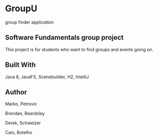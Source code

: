 # GroupU
group finder application

## Software Fundamentals group project
This project is for students who want to find groups and events going on.

## Built With

Java 8, JavaFX, Scenebuilder, H2, IntelliJ

## Author

Marko, Petrovic

Brendan, Beardsley

Derek, Schweizer

Caio, Botelho
